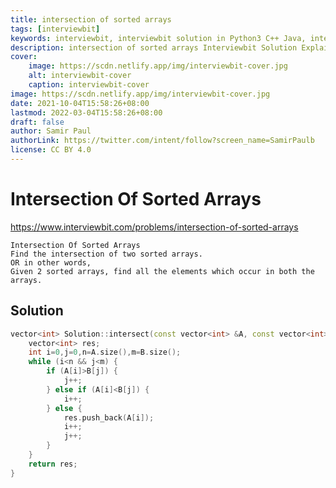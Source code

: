 ```yaml
---
title: intersection of sorted arrays
tags: [interviewbit]
keywords: interviewbit, interviewbit solution in Python3 C++ Java, intersection of sorted arrays solution
description: intersection of sorted arrays Interviewbit Solution Explained
cover:
    image: https://scdn.netlify.app/img/interviewbit-cover.jpg
    alt: interviewbit-cover
    caption: interviewbit-cover
image: https://scdn.netlify.app/img/interviewbit-cover.jpg
date: 2021-10-04T15:58:26+08:00
lastmod: 2022-03-04T15:58:26+08:00
draft: false
author: Samir Paul
authorLink: https://twitter.com/intent/follow?screen_name=SamirPaulb
license: CC BY 4.0
---
```


# Intersection Of Sorted Arrays

https://www.interviewbit.com/problems/intersection-of-sorted-arrays


	Intersection Of Sorted Arrays
	Find the intersection of two sorted arrays.
	OR in other words,
	Given 2 sorted arrays, find all the elements which occur in both the arrays.
## Solution

```cpp
vector<int> Solution::intersect(const vector<int> &A, const vector<int> &B) {
    vector<int> res;
    int i=0,j=0,n=A.size(),m=B.size();
    while (i<n && j<m) {
        if (A[i]>B[j]) {
            j++;
        } else if (A[i]<B[j]) {
            i++;
        } else {
            res.push_back(A[i]);
            i++;
            j++;
        }
    }
    return res;
}
```